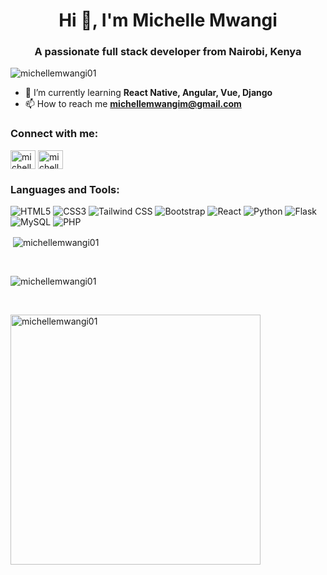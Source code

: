 <h1 align="center">Hi 👋, I'm Michelle Mwangi</h1>
<h3 align="center">A passionate full stack developer from Nairobi, Kenya</h3>

<p align="left"> <img src="https://komarev.com/ghpvc/?username=michellemwangi01&label=Profile%20views&color=0e75b6&style=flat" alt="michellemwangi01" /> </p>

- 🌱 I’m currently learning **React Native, Angular, Vue, Django**
- 📫 How to reach me **michellemwangim@gmail.com**

<h3 align="left">Connect with me:</h3>
<p align="left">
<a href="https://twitter.com/michellemwangi01" target="blank"><img align="center" src="https://raw.githubusercontent.com/rahuldkjain/github-profile-readme-generator/master/src/images/icons/Social/twitter.svg" alt="michellemwangi01" height="30" width="40" /></a>
<a href="https://linkedin.com/in/michellemwangi" target="blank"><img align="center" src="https://raw.githubusercontent.com/rahuldkjain/github-profile-readme-generator/master/src/images/icons/Social/linked-in-alt.svg" alt="michellemwangi" height="30" width="40" /></a>
</p>

<h3 align="left">Languages and Tools:</h3>

![HTML5](https://img.shields.io/badge/HTML5-E34F26?style=for-the-badge&logo=html5&logoColor=white)
![CSS3](https://img.shields.io/badge/CSS3-1572B6?style=for-the-badge&logo=css3&logoColor=white)
![Tailwind CSS](https://img.shields.io/badge/Tailwind_CSS-38B2AC?style=for-the-badge&logo=tailwind-css&logoColor=white)
![Bootstrap](https://img.shields.io/badge/Bootstrap-563D7C?style=for-the-badge&logo=bootstrap&logoColor=white)
![React](https://img.shields.io/badge/React-20232A?style=for-the-badge&logo=react&logoColor=61DAFB)
![Python](https://img.shields.io/badge/Python-3776AB?style=for-the-badge&logo=python&logoColor=white) 
![Flask](https://img.shields.io/badge/Flask-000000?style=for-the-badge&logo=flask&logoColor=white) 
![MySQL](https://img.shields.io/badge/MySQL-00000F?style=for-the-badge&logo=mysql&logoColor=white) 
![PHP](https://img.shields.io/badge/PHP-777BB4?style=for-the-badge&logo=php&logoColor=white)

<p>&nbsp;<img align="center" src="https://github-readme-stats.vercel.app/api?username=michellemwangi01&show_icons=true&locale=en&theme=dark" alt="michellemwangi01" /></p>
<br>

<p><img align="center" src="https://github-readme-streak-stats.herokuapp.com/?user=michellemwangi01&theme=dark" alt="michellemwangi01" /></p>
<br>

<p><img align="left" src="https://github-readme-stats.vercel.app/api/top-langs?username=michellemwangi01&show_icons=true&locale=en&layout=compact&theme=dark" alt="michellemwangi01" width="400" /></p>
<br>

